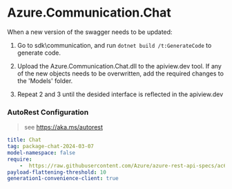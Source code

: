 # Azure.Communication.Chat
When a new version of the swagger needs to be updated:
1. Go to sdk\communication, and run `dotnet build /t:GenerateCode` to generate code.
2. Upload the Azure.Communication.Chat.dll to the apiview.dev tool.
If any of the new objects needs to be overwritten, add the required changes to the 'Models' folder.

3. Repeat 2 and 3 until the desided interface is reflected in the apiview.dev

### AutoRest Configuration
> see https://aka.ms/autorest

``` yaml
title: Chat
tag: package-chat-2024-03-07
model-namespace: false
require:
    -  https://raw.githubusercontent.com/Azure/azure-rest-api-specs/ac666e993a97fdcda75286b347627c8fd8e7b39d/specification/communication/data-plane/Chat/readme.md
payload-flattening-threshold: 10
generation1-convenience-client: true

